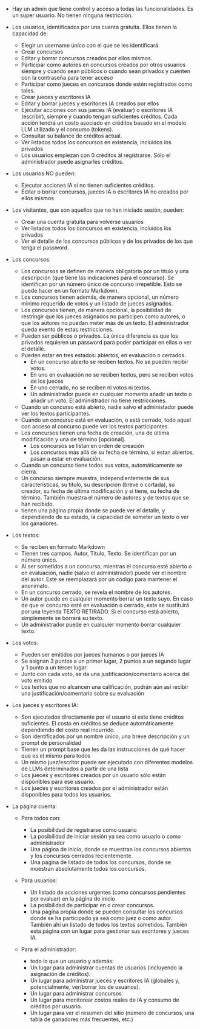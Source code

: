 * Hay un admin que tiene control y acceso a todas las funcionalidades. Es un super usuario. No tienen ninguna restricción.
* Los usuarios, identificados por una cuenta gratuita. Ellos tienen la capacidad de:
    * Elegir un username único con el que se les identificará.
    * Crear concursos
    * Editar y borrar concursos creados por ellos mismos. 
    * Participar como autores en concursos creados por otros usuarios siempre y cuando sean públicos o cuando sean privados y cuenten con la contraseña para tener acceso
    * Participar como jueces en concursos donde estén registrados como tales.
    * Crear jueces y escritores IA
    * Editar y borrar jueces y escritories IA creados por ellos
    * Ejecutar acciones con sus jueces IA (evaluar) o escritores IA (escribir), siempre y cuando tengan suficientes créditos. Cada acción tendrá un costo asociado en créditos basado en el modelo LLM utilizado y el consumo (tokens).
    * Consultar su balance de créditos actual.
    * Ver listados todos los concursos en existencia, incluidos los privados
    * Los usuarios empiezan con 0 créditos al registrarse. Sólo el administrador puede asignarles créditos.
* Los usuarios NO pueden:
    * Ejecutar acciones IA si no tienen suficientes créditos.
    * Editar o borrar concursos, jueces IA o escritores IA no creados por ellos mismos
* Los visitantes, que son aquellos que no han iniciado sesión, pueden:
    * Crear una cuenta gratuita para volverse usuarios
    * Ver listados todos los concursos en existencia, incluidos los privados
    * Ver el detalle de los concursos públicos y de los privados de los que tenga el password.

* Los concursos:
    * Los concursos se definen de manera obligatoria por un título y una descripción (que tiene las indicaciones para el concurso). Se identifican por un número único de concurso irrepetible. Esto se puede hacer en un formato Markdown.
    * Los concursos tienen además, de manera opcional, un número mínimo requerido de votos y un listado de jueces asignados. 
    * Los concursos tienen, de manera opcional, la posibilidad de restringir que los jueces asignados no participen como autores, o que los autores no puedan meter más de un texto. El administrador queda exento de estas restricciones.
    * Pueden ser públicos o privados. La única diferencia es que los privados requieren un password para poder participar en ellos o ver el detalle.
    * Pueden estar en tres estados: abiertos, en evaluación o cerrados.
        * En un concurso abierto se reciben textos. No se pueden recibir votos. 
        * En uno en evaluación no se reciben textos, pero se reciben votos de los jueces
        * En uno cerrado, no se reciben ni votos ni textos.
        * Un administrador puede en cualquier momento añadir un texto o añadir un voto. El administrador no tiene restricciones.
    * Cuando un concurso está abierto, nadie salvo el administador puede ver los textos participantes. 
    * Cuando un concurso está en evaluación, o está cerrado, todo aquel con acceso al concurso puede ver los textos participantes.
    * Los concursos tienen una fecha de creación, una de última modificación y una de término [opcional]. 
        * Los concursos se listan en orden de creación
        * Los concursos más allá de su fecha de término, si estan abiertos, pasan a estar en evaluación. 
    * Cuando un concurso tiene todos sus votos, automáticamente se cierra.
    * Un concurso siempre muestra, independientemente de sus características, su título, su descripción (breve o cortada), su creador, su fecha de última modificación y si tiene, su fecha de término. También muestra el número de autores y de textos que se han recibido.
    * tienen una página propia donde se puede ver el detalle, y dependiendo de su estado, la capacidad de someter un texto o ver los ganadores.

* Los textos:
    * Se reciben en formato Markdown
    * Tienen tres campos. Autor, Título, Texto. Se identifican por un número único.
    * Al ser sometidos a un concurso, mientras el concurso esté abierto o en evaluación, nadie (salvo el administrador) puede ver el nombre del autor. Este se reemplazará por un código para mantener el anonimato.
    * En un concurso cerrado, se revela el nombre de los autores.
    * Un autor puede en cualquier momento borrar un texto suyo. En caso de que el concurso esté en evaluación o cerrado, este se sustituirá por una leyenda TEXTO RETIRADO. Si el concurso está abierto, simplemente se borrará su texto.
    * Un administrador puede en cualquier momento borrar cualquier texto. 

* Los votos:
    * Pueden ser emitidos por jueces humanos o por jueces IA
    * Se asignan 3 puntos a un primer lugar, 2 puntos a un segundo lugar y 1 punto a un tercer lugar.
    * Junto con cada voto, se da una justificación/comentario acerca del voto emitido
    * Los textos que no alcancen una calificación, podrán aún así recibir una justificación/comentario sobre su evaluación

* Los jueces y escritores IA:
    * Son ejecutados directamente por el usuario si este tiene créditos suficientes. El costo en créditos se deduce automáticamente dependiendo del costo real incurrido.
    * Son identificados por un nombre único, una breve descripción y un prompt de personalidad
    * Tienen un prompt base que les da las instrucciones de qué hacer que es el mismo para todos
    * Un mismo juez/escritor puede ser ejecutado con diferentes modelos de LLMs determinados a partir de una lista
    * Los jueces y escritores creados por un usuario sólo están disponibles para ese usuario.
    * Los jueces y escritores creados por el administrador están disponibles para todos los usuarios.

* La página cuenta:
    * Para todos con:
        * La posibilidad de registrarse como usuario
        * La posibilidad de iniciar sesión ya sea como usuario o como administrador
        * Una página de inicio, donde se muestran los concursos abiertos y los concursos cerrados recientemente. 
        * Una página de listado de todos los concursos, donde se muestran absolutamente todos los concursos.
    * Para usuarios:
        * Un listado de acciones urgentes (como concursos pendientes por evaluar) en la página de inicio
        * La posibilidad de participar en o crear concursos.
        * Una página propia donde se pueden consultar los concursos donde se ha participado ya sea como juez o como autor. También ahí un listado de todos los textos sometidos. También esta página con un lugar para gestionar sus escritores y jueces IA.

    * Para el administrador:
        * todo lo que un usuario y además:
        * Un lugar para administrar cuentas de usuarios (incluyendo la asignación de créditos).
        * Un lugar para administrar jueces y escritores IA (globales y, potencialmente, ver/borrar los de usuarios).
        * Un lugar para administrar concursos
        * Un lugar para monitorear costos reales de IA y consumo de créditos por usuario.
        * Un lugar para ver el resumen del sitio (número de concursos, una tabla de ganadores más frecuentes, etc.)

